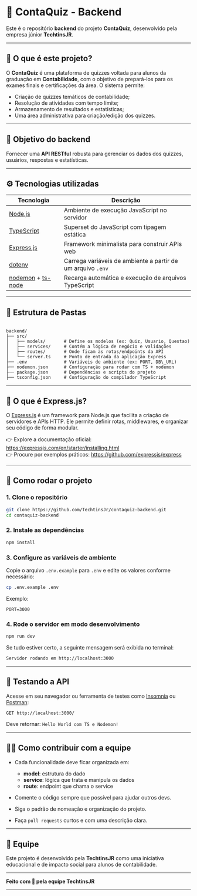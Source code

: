 # 🧾 ContaQuiz - Backend

Este é o repositório **backend** do projeto **ContaQuiz**, desenvolvido pela empresa júnior **TechtinsJR**.

---

## 📌 O que é este projeto?

O **ContaQuiz** é uma plataforma de quizzes voltada para alunos da graduação em **Contabilidade**, com o objetivo de prepará-los para os exames finais e certificações da área. O sistema permite:

- Criação de quizzes temáticos de contabilidade;
- Resolução de atividades com tempo limite;
- Armazenamento de resultados e estatísticas;
- Uma área administrativa para criação/edição dos quizzes.

---

## 🎯 Objetivo do backend

Fornecer uma **API RESTful** robusta para gerenciar os dados dos quizzes, usuários, respostas e estatísticas.

---

## ⚙️ Tecnologias utilizadas

| Tecnologia  | Descrição |
|-------------|-----------|
| [Node.js](https://nodejs.org/en) | Ambiente de execução JavaScript no servidor |
| [TypeScript](https://www.typescriptlang.org/) | Superset do JavaScript com tipagem estática |
| [Express.js](https://expressjs.com/) | Framework minimalista para construir APIs web |
| [dotenv](https://github.com/motdotla/dotenv) | Carrega variáveis de ambiente a partir de um arquivo `.env` |
| [nodemon](https://www.npmjs.com/package/nodemon) + [ts-node](https://typestrong.org/ts-node/) | Recarga automática e execução de arquivos TypeScript |

---

## 📂 Estrutura de Pastas

```

backend/
├── src/
│   ├── models/       # Define os modelos (ex: Quiz, Usuario, Questao)
│   ├── services/     # Contém a lógica de negócio e validações
│   ├── routes/       # Onde ficam as rotas/endpoints da API
│   └── server.ts     # Ponto de entrada da aplicação Express
├── .env              # Variáveis de ambiente (ex: PORT, DB\_URL)
├── nodemon.json      # Configuração para rodar com TS + nodemon
├── package.json      # Dependências e scripts do projeto
├── tsconfig.json     # Configuração do compilador TypeScript

````

---

## 🧠 O que é Express.js?

O [Express.js](https://expressjs.com/) é um framework para Node.js que facilita a criação de servidores e APIs HTTP. Ele permite definir rotas, middlewares, e organizar seu código de forma modular.

👉 Explore a documentação oficial: https://expressjs.com/en/starter/installing.html  
👉 Procure por exemplos práticos: https://github.com/expressjs/express

---

## 🚀 Como rodar o projeto

### 1. Clone o repositório

```bash
git clone https://github.com/TechtinsJr/contaquiz-backend.git
cd contaquiz-backend
````

### 2. Instale as dependências

```bash
npm install
```

### 3. Configure as variáveis de ambiente

Copie o arquivo `.env.example` para `.env` e edite os valores conforme necessário:

```bash
cp .env.example .env
```

Exemplo:

```
PORT=3000
```

### 4. Rode o servidor em modo desenvolvimento

```bash
npm run dev
```

Se tudo estiver certo, a seguinte mensagem será exibida no terminal:

```
Servidor rodando em http://localhost:3000
```

---

## 📡 Testando a API

Acesse em seu navegador ou ferramenta de testes como [Insomnia](https://insomnia.rest/) ou [Postman](https://www.postman.com/):

```
GET http://localhost:3000/
```

Deve retornar: `Hello World com TS e Nodemon!`

---

## 👨‍🏫 Como contribuir com a equipe

* Cada funcionalidade deve ficar organizada em:

    * **model**: estrutura do dado
    * **service**: lógica que trata e manipula os dados
    * **route**: endpoint que chama o service
* Comente o código sempre que possível para ajudar outros devs.
* Siga o padrão de nomeação e organização do projeto.
* Faça `pull requests` curtos e com uma descrição clara.

---

## 💜 Equipe

Este projeto é desenvolvido pela **TechtinsJR** como uma iniciativa educacional e de impacto social para alunos de contabilidade.

---

**Feito com 💜 pela equipe TechtinsJR**

---

